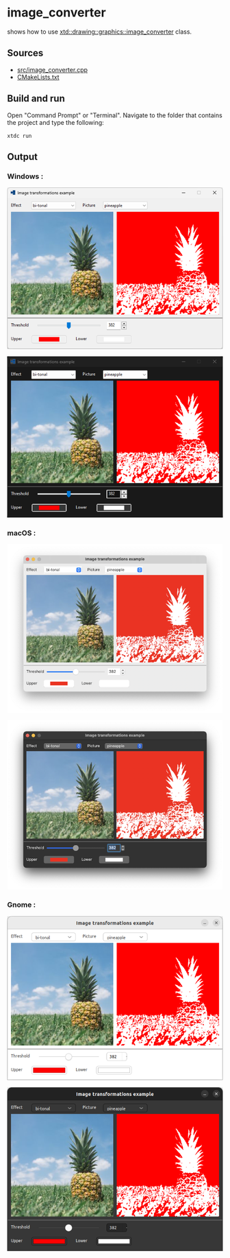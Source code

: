 # image_converter

shows how to use [xtd::drawing::graphics::image_converter](https://gammasoft71.github.io/xtd/reference_guides/latest/classxtd_1_1drawing_1_1image__converter.html) class.

## Sources

* [src/image_converter.cpp](src/image_converter.cpp)
* [CMakeLists.txt](CMakeLists.txt)

## Build and run

Open "Command Prompt" or "Terminal". Navigate to the folder that contains the project and type the following:

```shell
xtdc run
```

## Output

### Windows :

![Screenshot](../../../../docs/pictures/examples/image_converter_w.png)

![Screenshot](../../../../docs/pictures/examples/image_converter_wd.png)

### macOS :

![Screenshot](../../../../docs/pictures/examples/image_converter_m.png)

![Screenshot](../../../../docs/pictures/examples/image_converter_md.png)

### Gnome :

![Screenshot](../../../../docs/pictures/examples/image_converter_g.png)

![Screenshot](../../../../docs/pictures/examples/image_converter_gd.png)
